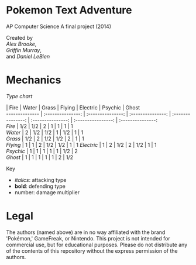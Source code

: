 Pokemon Text Adventure
======================

AP Computer Science A final project (2014)  
  
Created by  
_Alex Brooke_,  
_Griffin Murray_,  
and _Daniel LeBien_  

Mechanics
=========

_Type chart_  
  
 
 | Fire | Water | Grass | Flying | Electric | Psychic | Ghost  
 -------------- | :---------------: | :---------------: | :---------------: | :---------------: | :---------------: | :----------------: | :---------------:  
 _Fire_ | 1/2 | 1/2 | 2 | 1 | 1 | 1 | 1  
 _Water_ | 2 | 1/2 | 1/2 | 1 | 1/2 | 1 | 1  
 _Grass_ | 1/2 | 2 | 1/2 | 1/2 | 2 | 1 | 1  
 _Flying_ | 1 | 1 | 2 | 1/2 | 1/2 | 1 | 1 
 _Electric_ | 1 | 2 | 1/2 | 2 | 1/2 | 1 | 1  
 _Psychic_ | 1 | 1 | 1 | 1 | 1 | 1/2 | 2  
 _Ghost_ | 1 | 1 | 1 | 1 | 1 | 2 | 1/2

Key
- _italics_: attacking type
- __bold__: defending type
- number: damage multiplier

Legal
=====
The authors (named above) are in no way affiliated with the brand 'Pokémon,' GameFreak, or Nintendo. This project is not intended for commercial use, but for educational purposes. Please do not distribute any of the contents of this repository without the express permission of the authors. 

